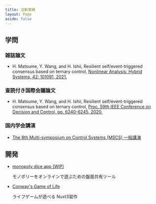 ```yaml
---
title: 活動実績
layout: Page
aside: false
---
```


## 学問

### 雑誌論文

- H. Matsume, Y. Wang, and H. Ishii, Resilient self/event-triggered consensus based on ternary control, [Nonlinear Analysis: Hybrid Systems, 42: 101091, 2021.](https://www.sciencedirect.com/science/article/abs/pii/S1751570X21000819)

### 査読付き国際会議論文

- H. Matsume, Y. Wang, and H. Ishii, Resilient self/event-triggered consensus based on ternary control, [Proc. 59th IEEE Conference on Decision and Control, pp. 6240-6245, 2020.](https://ieeexplore.ieee.org/document/9304448)

### 国内学会講演

- [The 8th Multi-symposium on Control Systems (MSCS) 一般講演](http://mscs2021.sice-ctrl.jp/)

## 開発

- [monopoly dice app (WIP)](https://mnpl-app.mat2.net/)
  
  モノポリーをオンラインで遊ぶための盤面共有ツール

- [Conway's Game of Life](https://lifegame.mat2.net/)
  
  ライフゲームが遊べる Nuxt3習作
